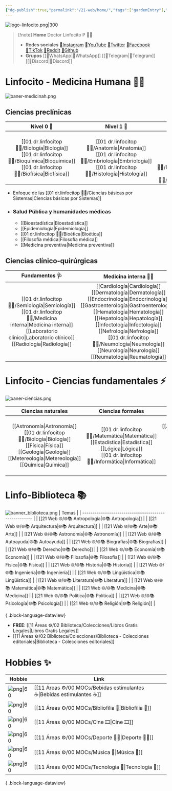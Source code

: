 ```yaml
---
{"dg-publish":true,"permalink":"/21-web/home/","tags":["gardenEntry"],"noteIcon":""}
---
```


![logo-linfocito.png|300](/img/user/01%20dr.linfocitop%20%F0%9F%91%A8%E2%80%8D%E2%9A%95%EF%B8%8F/%F0%9F%92%BE%20Adjuntos/logo-linfocito.png)

>[!note] **Home** Doctor Linfocito P 👨‍⚕️
> - **Redes sociales**
>	[🔗Instagram](https://www.instagram.com/dr.linfocitop/) [🔗YouTube](https://www.youtube.com/@dr.linfocitop) [🔗Twitter](https://twitter.com/drlinfocitop) [🔗Facebook](https://www.facebook.com/profile.php?id=100092210299968&sk) [🔗TikTok](https://www.tiktok.com/@dr.linfocitop) [🔗Reddit](https://www.reddit.com/user/dr_linfocitop) [🔗Github](https://github.com/drlinfocitop) 
>- **Grupos**
>	[[🔗WhatsApp\|🔗WhatsApp]] [[🔗Telegram\|🔗Telegram]] [[🔗Discord\|🔗Discord]] 

# Linfocito - Medicina Humana 👨‍⚕️
![baner-medicinah.png](/img/user/21%20Web%20%F0%9F%8C%90/%F0%9F%92%BE%20Adjuntos/baner-medicinah.png)
## Ciencias preclínicas
|                     Nivel 0 🥚                      |                      Nivel 1 🐣                       |                                   Nivel 2 🐤                                    |                                   Nivel 3 🦅                                    |
|:---------------------------------------------------:|:-----------------------------------------------------:|:-------------------------------------------------------------------------------:|:-------------------------------------------------------------------------------:|
| [[01 dr.linfocitop 👨‍⚕️/Biología\|Biología]] <br> [[01 dr.linfocitop 👨‍⚕️/Bioquímica\|Bioquímica]] <br> [[01 dr.linfocitop 👨‍⚕️/Biofísica\|Biofísica]] | [[01 dr.linfocitop 👨‍⚕️/Anatomía\|Anatomía]] <br> [[01 dr.linfocitop 👨‍⚕️/Embriología\|Embriología]] <br> [[01 dr.linfocitop 👨‍⚕️/Histología\|Histología]] | [[01 dr.linfocitop 👨‍⚕️/Fisiología\|Fisiología]] <br> [[01 dr.linfocitop 👨‍⚕️/Patología\|Patología]] <br> [[01 dr.linfocitop 👨‍⚕️/Microbiología\|Microbiología]] <br> [[01 dr.linfocitop 👨‍⚕️/Parasitología\|Parasitología]] | [[Fisiopatología\|Fisiopatología]] <br> [[01 dr.linfocitop 👨‍⚕️/Farmacología\|Farmacología]] <br> [[Inmunología\|Inmunología]] <br> [[01 dr.linfocitop 👨‍⚕️/Genética\|Genética]] |

- Enfoque de las [[01 dr.linfocitop 👨‍⚕️/Ciencias básicas por Sistemas\|Ciencias básicas por Sistemas]]
- ### Salud Pública y humanidades médicas
	- [[Bioestadística\|Bioestadística]]
	- [[Epidemiología\|Epidemiología]]
	- [[01 dr.linfocitop 👨‍⚕️/Bioética\|Bioética]]
	- [[Filosofía médica\|Filosofía médica]]
	- [[Medicina preventiva\|Medicina preventiva]]
## Ciencias clínico-quirúrgicas
|                                      Fundamentos 🩺                                       |                                                                                                           Medicina interna 👨‍⚕️                                                                                                           |                                                                                     Especialidades 🏥                                                                                      |                                                  Fundamentos de cirugía                                                  |                                                                                                        Especialidades en Cirugía                                                                                                        |
|:-----------------------------------------------------------------------------------------:|:------------------------------------------------------------------------------------------------------------------------------------------------------------------------------------------------------------------------------------------:|:------------------------------------------------------------------------------------------------------------------------------------------------------------------------------------------:|:------------------------------------------------------------------------------------------------------------------------:|:---------------------------------------------------------------------------------------------------------------------------------------------------------------------------------------------------------------------------------------:|
| [[01 dr.linfocitop 👨‍⚕️/Semiología\|Semiología]] <br> [[01 dr.linfocitop 👨‍⚕️/Medicina interna\|Medicina interna]] <br> [[Laboratorio clínico\|Laboratorio clínico]] <br> [[Radiología\|Radiología]] | [[Cardiología\|Cardiología]] <br> [[Dermatología\|Dermatología]] <br> [[Endocrinología\|Endocrinología]] <br> [[Gastroenterología\|Gastroenterología]] <br> [[Hematología\|Hematología]] <br> [[Hepatología\|Hepatología]] <br> [[Infectología\|Infectología]] <br> [[Nefrología\|Nefrología]] <br> [[01 dr.linfocitop 👨‍⚕️/Neumología\|Neumología]] <br> [[Neurología\|Neurología]] <br> [[Reumatología\|Reumatología]] | Medicina Interna: <br>[[Urgentología\|Urgentología]] <br> [[Alergología\|Alergología]] <br>[[Geriatría\|Geriatría]] <br> [[Psiquiatría\|Psiquiatría]]<br>Salud de la mujer y del niño:<br>[[Ginecología\|Ginecología]]<br>[[Obstetricia\|Obstetricia]]<br>[[Pediatría\|Pediatría]] | [[Técnica quirúrgica\|Técnica quirúrgica]] <br> [[Anestesiología\|Anestesiología]] <br> [[Cirugía general\|Cirugía general]] <br> [[Cirugía plástica\|Cirugía plástica]] <br> [[Traumatología\|Traumatología]] | [[Cirugía cardiovascular\|Cirugía cardiovascular]] <br> [[Cirugía de cabeza y cuello\|Cirugía de cabeza y cuello]] <br> [[Cirugía general\|Cirugía general]] <br> [[Cirugía plástica\|Cirugía plástica]] <br> [[Cirugía torácica\|Cirugía torácica]] <br> [[Neurocirugía\|Neurocirugía]] <br> [[Oftalmología\|Oftalmología]] <br> [[Otorrinolaringología\|Otorrinolaringología]] <br> [[Urología\|Urología]] |
# Linfocito - Ciencias fundamentales ⚡ 
![baner-ciencias.png](/img/user/21%20Web%20%F0%9F%8C%90/%F0%9F%92%BE%20Adjuntos/baner-ciencias.png)

|                                                     Ciencias naturales                                                     |                               Ciencias formales                               |                                                                       Humanidades puras                                                                        |                                Humanidades mixtas                                 |
|:--------------------------------------------------------------------------------------------------------------------------:|:-----------------------------------------------------------------------------:|:-----------------------------------------------------------------------------------------------------------------------------------------------------------------------:|:------------------------------------------------------------------------------------------:|
| [[Astronomía\|Astronomía]] <br> [[01 dr.linfocitop 👨‍⚕️/Biología\|Biología]] <br> [[Física\|Física]] <br> [[Geología\|Geología]] <br> [[Metereología\|Metereología]] <br> [[Química\|Química]] | [[01 dr.linfocitop 👨‍⚕️/Matemática\|Matemática]] <br> [[Estadística\|Estadística]] <br> [[Lógica\|Lógica]] <br> [[01 dr.linfocitop 👨‍⚕️/Informática\|Informática]] <br> | [[Antropología\|Antropología]] <br> [[Derecho\|Derecho]] <br> [[Filosofía\|Filosofía]] <br> [[Filología\|Filología]] <br> [[Historia\|Historia]] <br> [[Sociología\|Sociología]] <br> [[Politología\|Politología]] | [[Arqueología\|Arqueología]] <br> [[Ciencias de la comunicación\|Ciencias de la comunicación]] <br> [[Demografía\|Demografía]] <br> [[Economía\|Economía]] <br> [[Geografía\|Geografía]] <br> [[Pedagogía\|Pedagogía]] <br> [[Psicología\|Psicología]] |
# Linfo-Biblioteca 📚
![banner_biblioteca.png](/img/user/21%20Web%20%F0%9F%8C%90/%F0%9F%92%BE%20Adjuntos/banner_biblioteca.png)
| Temas                                                 |
| ----------------------------------------------------- |
| [[21 Web 🌐/🌐📚 Antropología\|🌐📚 Antropología]] |
| [[21 Web 🌐/🌐📚 Arquitectura\|🌐📚 Arquitectura]] |
| [[21 Web 🌐/🌐📚 Arte\|🌐📚 Arte]]                 |
| [[21 Web 🌐/🌐📚 Astronomía\|🌐📚 Astronomía]]     |
| [[21 Web 🌐/🌐📚 Autoayuda\|🌐📚 Autoayuda]]       |
| [[21 Web 🌐/🌐📚 Biografías\|🌐📚 Biografías]]     |
| [[21 Web 🌐/🌐📚 Derecho\|🌐📚 Derecho]]           |
| [[21 Web 🌐/🌐📚 Economía\|🌐📚 Economía]]         |
| [[21 Web 🌐/🌐📚 Filosofía\|🌐📚 Filosofía]]       |
| [[21 Web 🌐/🌐📚 Física\|🌐📚 Física]]             |
| [[21 Web 🌐/🌐📚 Historia\|🌐📚 Historia]]         |
| [[21 Web 🌐/🌐📚 Ingeniería\|🌐📚 Ingeniería]]     |
| [[21 Web 🌐/🌐📚 Lingüística\|🌐📚 Lingüística]]   |
| [[21 Web 🌐/🌐📚 Literatura\|🌐📚 Literatura]]     |
| [[21 Web 🌐/🌐📚 Matemática\|🌐📚 Matemática]]     |
| [[21 Web 🌐/🌐📚 Medicina\|🌐📚 Medicina]]         |
| [[21 Web 🌐/🌐📚 Política\|🌐📚 Política]]         |
| [[21 Web 🌐/🌐📚 Psicología\|🌐📚 Psicología]]     |
| [[21 Web 🌐/🌐📚 Religión\|🌐📚 Religión]]         |

{ .block-language-dataview}
- **FREE**: [[11 Áreas ⚙/02 Biblioteca/Colecciones/Libros Gratis Legales\|Libros Gratis Legales]]
- [[11 Áreas ⚙/02 Biblioteca/Colecciones/Biblioteca - Colecciones editoriales\|Biblioteca - Colecciones editoriales]]
# Hobbies ✨
| Hobbie                                                                         | Link                                                                     |
| ------------------------------------------------------------------------------ | ------------------------------------------------------------------------ |
| ![png\|60](https://drlinfocitop.netlify.app/img/optimized/gL-3_J8EN7-700.webp) | [[11 Áreas ⚙/00 MOCs/Bebidas estimulantes ☕\|Bebidas estimulantes ☕]] |
| ![png\|60](https://drlinfocitop.netlify.app/img/optimized/z9-OfjNxre-700.webp) | [[11 Áreas ⚙/00 MOCs/Bibliofilia 📜\|Bibliofilia 📜]]                 |
| ![png\|60](\-)                                                                 | [[11 Áreas ⚙/00 MOCs/Cine 🎞\|Cine 🎞]]                               |
| ![png\|60](https://drlinfocitop.netlify.app/img/optimized/SoZIeyyT9v-599.webp) | [[11 Áreas ⚙/00 MOCs/Deporte 🏃‍♂️\|Deporte 🏃‍♂️]]                   |
| ![png\|60](https://drlinfocitop.netlify.app/img/optimized/7upNMTBFwu-700.webp) | [[11 Áreas ⚙/00 MOCs/Música 🎵\|Música 🎵]]                           |
| ![png\|60](https://drlinfocitop.netlify.app/img/optimized/EZXYtYTCkU-700.webp) | [[11 Áreas ⚙/00 MOCs/Tecnología 📡\|Tecnología 📡]]                   |

{ .block-language-dataview}

